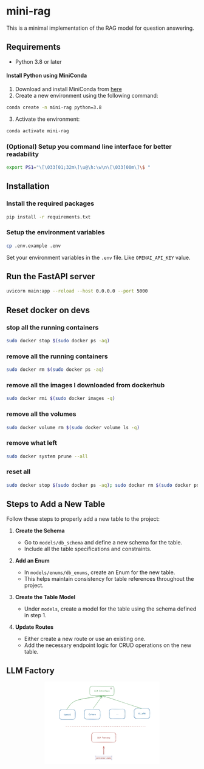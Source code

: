 # mini-rag

This is a minimal implementation of the RAG model for question answering.

## Requirements

- Python 3.8 or later

#### Install Python using MiniConda

1) Download and install MiniConda from [here](https://docs.anaconda.com/free/miniconda/#quick-command-line-install)
2) Create a new environment using the following command:

```bash
conda create -n mini-rag python=3.8
```

3) Activate the environment:

```bash
conda activate mini-rag
```

### (Optional) Setup you command line interface for better readability

```bash
export PS1="\[\033[01;32m\]\u@\h:\w\n\[\033[00m\]\$ "
```

## Installation

### Install the required packages

```bash
pip install -r requirements.txt
```

### Setup the environment variables

```bash
cp .env.example .env
```

Set your environment variables in the `.env` file. Like `OPENAI_API_KEY` value.

## Run the FastAPI server

```bash
uvicorn main:app --reload --host 0.0.0.0 --port 5000
```

## Reset docker on devs

### stop all the running containers

```bash
sudo docker stop $(sudo docker ps -aq)
```

### remove all the running containers

```bash
sudo docker rm $(sudo docker ps -aq)
```

### remove all the images I downloaded from dockerhub

```bash
sudo docker rmi $(sudo docker images -q)
```

### remove all the volumes

```bash
sudo docker volume rm $(sudo docker volume ls -q)
```

### remove what left

```bash
sudo docker system prune --all
```

### reset all

```bash
sudo docker stop $(sudo docker ps -aq); sudo docker rm $(sudo docker ps -aq); sudo docker rmi $(sudo docker images -q); sudo docker volume rm $(sudo docker volume ls -q); sudo docker system prune --all
```

## Steps to Add a New Table

Follow these steps to properly add a new table to the project:

1. **Create the Schema**  
   - Go to `models/db_schema` and define a new schema for the table.  
   - Include all the table specifications and constraints.

2. **Add an Enum**  
   - In `models/enums/db_enums`, create an Enum for the new table.  
   - This helps maintain consistency for table references throughout the project.

3. **Create the Table Model**  
   - Under `models`, create a model for the table using the schema defined in step 1.  

4. **Update Routes**  
   - Either create a new route or use an existing one.  
   - Add the necessary endpoint logic for CRUD operations on the new table.


<!-- markdownlint-disable MD033 -->

## LLM Factory

<p align="center">
  <img src="readme_images/llm_factory.png" alt="LLM Factory Diagram" width="60%">
</p>

<!-- markdownlint-enable MD033 -->

